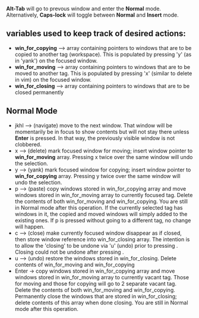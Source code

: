 **Alt-Tab** will go to prevous window and enter the **Normal** mode. Alternatively, **Caps-lock** will toggle between **Normal** and **Insert** mode.

## variables used to keep track of desired actions:
  - **win_for_copying** --> array containing pointers to windows that are to be copied to another tag (workspace). This is populated by pressing 'y' (as in 'yank') on the focused window. 
  - **win_for_moving** --> array containing pointers to windows that are to be moved to another tag. This is populated by pressing 'x' (similar to delete in vim) on the focused window. 
  - **win_for_closing** --> array containing pointers to windows that are to be closed permanently
  
  
  ## Normal Mode
 - jkhl --> (navigate) move to the next window. That window will be momentarily be in focus to show contents but will not stay there unless **Enter** is pressed. In that way, the previously visible window is not clobbered.
 - x    --> (delete) mark focused window for moving; insert window pointer to  **win_for_moving** array. Pressing x twice over the same window will undo the selection.
 - y    --> (yank) mark focused window for copying; insert window pointer to  **win_for_copying** array. Pressing y twice over the same window will undo the selection.
 - p    --> (paste) copy windows stored in win_for_copying array and move windows stored in win_for_moving array to currently focused tag. Delete the contents of both win_for_moving and win_for_copying. You are still in Normal mode after this operation. If the currently selected tag has windows in it, the copied and moved windows will simply added to the existing ones. If p is pressed without going to a different tag, no change will happen.
 - c    --> (close) make currently focused window disappear as if closed, then store window reference into win_for_closing array. The intention is to allow the 'closing' to be undone via 'u' (undo) prior to pressing <Enter>. Closing could not be undone after pressing <Enter>.
 - u    --> (undo) restore the windows stored in  win_for_closing. Delete contents of win_for_moving and win_for_copying
 - Enter -> copy windows stored in win_for_copying array and move windows stored in win_for_moving array to currently vacant tag. Those for moving and those for copying will go to 2 separate vacant tag. Delete the contents of both win_for_moving and win_for_copying. Permanently close the windows that are stored in win_for_closing; delete contents of this array when done closing. You are still in Normal mode after this operation.
      
      
      
      
